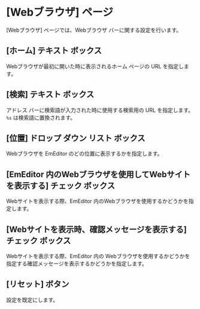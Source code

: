 # \[Webブラウザ\] ページ

\[Webブラウザ\] ページでは、Webブラウザ バーに関する設定を行います。

## \[ホーム\] テキスト ボックス

Webブラウザが最初に開いた時に表示されるホーム ページの URL を指定します。

## \[検索\] テキスト ボックス

アドレス バーに検索語が入力された時に使用する検索用の URL を指定します。`%s` は検索語に置換されます。

## \[位置\] ドロップ ダウン リスト ボックス

Webブラウザを EmEditor のどの位置に表示するかを指定します。

## \[EmEditor 内のWebブラウザを使用してWebサイトを表示する\] チェック ボックス

Webサイトを表示する際、EmEditor 内のWebブラウザを使用するかどうかを指定します。

## \[Webサイトを表示時、確認メッセージを表示する\] チェック ボックス

Webサイトを表示する際、EmEditor 内の Webブラウザを使用するかどうかを指定する確認メッセージを表示するかどうかを指定します。

## \[リセット\] ボタン

設定を既定にします。


